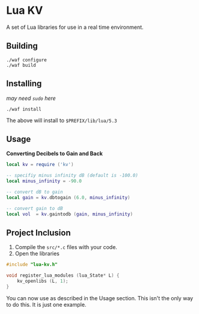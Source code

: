 # Lua KV
A set of Lua libraries for use in a real time environment.

## Building
```
./waf configure
./waf build
```

## Installing
_may need `sudo` here_
```
./waf install
```
The above will install to `$PREFIX/lib/lua/5.3`

## Usage
__Converting Decibels to Gain and Back__
```lua
local kv = require ('kv')

-- specifiy minus infinity dB (default is -100.0)
local minus_infinity = -90.0

-- convert dB to gain
local gain = kv.dbtogain (6.0, minus_infinity)

-- convert gain to dB
local vol  = kv.gaintodb (gain, minus_infinity)
```

## Project Inclusion
1) Compile the `src/*.c` files with your code.
2) Open the libraries

```cxx
#include "lua-kv.h"

void register_lua_modules (lua_State* L) {
    kv_openlibs (L, 1);
}
```

You can now use as described in the Usage section. This isn't the only way to do this. It is just one example.
